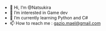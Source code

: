- 👋 Hi, I’m @Natsukira
- 👀 I’m interested in Game dev 
- 🌱 I’m currently learning Python and C#
- 📫 How to reach me : gazio.mael@gmail.com

